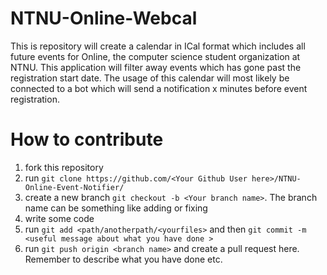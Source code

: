 # NTNU-Online-Webcal

This is repository will create a calendar in ICal format which includes all future events for Online, the computer science student organization at NTNU. This application will filter away events which has gone past the registration start date. The usage of this calendar will most likely be connected to a bot which will send a notification x minutes before event registration.

# How to contribute

1. fork this repository
2. run `git clone https://github.com/<Your Github User here>/NTNU-Online-Event-Notifier/`
3. create a new branch `git checkout -b <Your branch name>`. The branch name can be something like adding <new feature> or fixing <new bug>
4. write some code
5. run `git add <path/anotherpath/<yourfiles>` and then `git commit -m <useful message about what you have done >`
6. run `git push origin <branch name>` and create a pull request here. Remember to describe what you have done etc.
